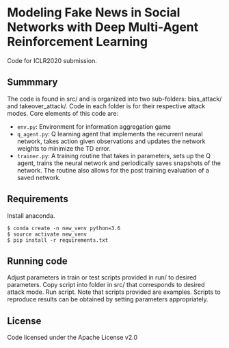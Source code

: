 # Modeling Fake News in Social Networks with Deep Multi-Agent Reinforcement Learning

Code for ICLR2020 submission.

## Summmary
The code is found in src/ and is organized into two sub-folders: bias_attack/ and takeover_attack/. Code in each folder is for their respective attack modes. Core elements of this code are:

- `env.py`: Environment for information aggregation game 
- `q_agent.py`: Q learning agent that implements the recurrent neural network, takes action given observations and updates the network weights to minimize the TD error.
- `trainer.py`: A training routine that takes in parameters, sets up the Q agent, trains the neural network and periodically saves snapshots of the network. The routine also allows for the post training evaluation of a saved network.



## Requirements
Install anaconda.
```
$ conda create -n new_venv python=3.6
$ source activate new_venv
$ pip install -r requirements.txt
```

## Running code
Adjust parameters in train or test scripts provided in run/ to desired parameters. Copy script into folder in src/ that corresponds to desired attack mode. Run script. Note that scripts provided are examples. Scripts to reproduce results can be obtained by setting parameters appropriately.
    
## License
Code licensed under the Apache License v2.0
